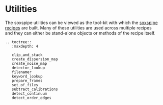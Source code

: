 # Utilities

The soxspipe utilities can be viewed as the tool-kit with which the [soxspipe recipes](../recipes/index.md) are built. Many of these utilities are used across multiple recipes and they can either be stand-alone objects or methods of the recipe itself.


```eval_rst
.. toctree::
   :maxdepth: 4

   clip_and_stack
   create_dispersion_map
   create_noise_map
   detector_lookup
   filenamer
   keyword_lookup
   prepare_frames
   set_of_files
   subtract_calibrations
   detect_continuum
   detect_order_edges
```

